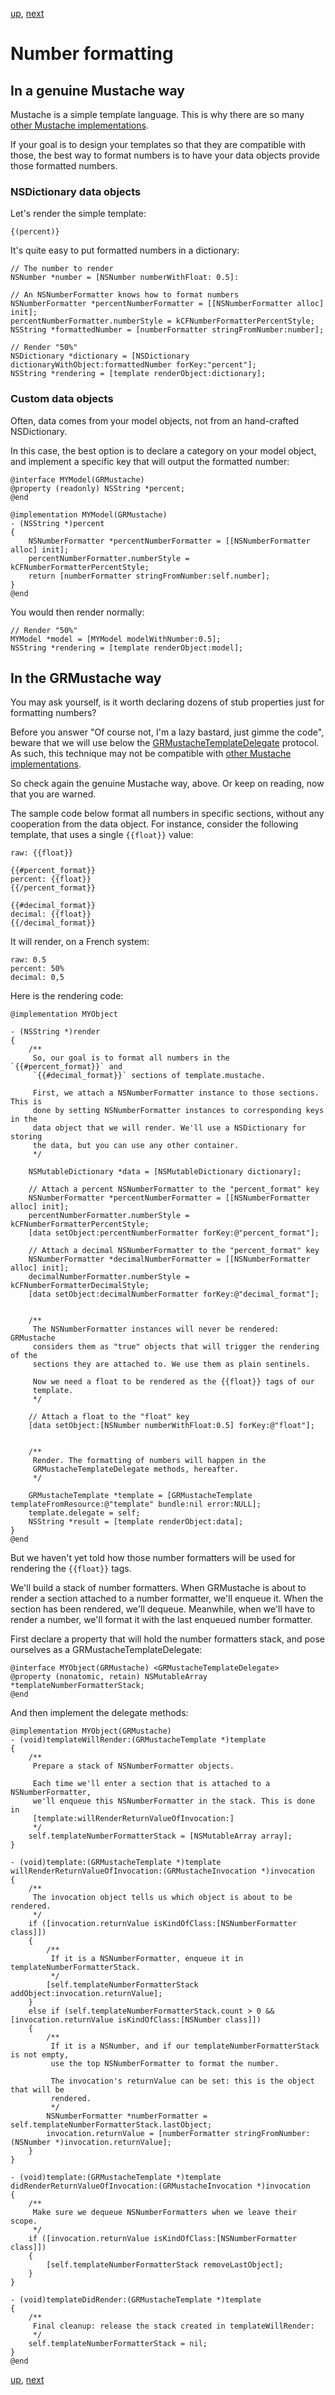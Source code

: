 [up](../sample_code.md), [next](counters.md)

Number formatting
=================

In a genuine Mustache way
-------------------------

Mustache is a simple template language. This is why there are so many [other Mustache implementations](https://github.com/defunkt/mustache/wiki/Other-Mustache-implementations).

If your goal is to design your templates so that they are compatible with those, the best way to format numbers is to have your data objects provide those formatted numbers.

### NSDictionary data objects

Let's render the simple template:

    {(percent)}

It's quite easy to put formatted numbers in a dictionary:

```objc
// The number to render
NSNumber *number = [NSNumber numberWithFloat: 0.5]:

// An NSNumberFormatter knows how to format numbers
NSNumberFormatter *percentNumberFormatter = [[NSNumberFormatter alloc] init];
percentNumberFormatter.numberStyle = kCFNumberFormatterPercentStyle;
NSString *formattedNumber = [numberFormatter stringFromNumber:number];

// Render "50%"
NSDictionary *dictionary = [NSDictionary dictionaryWithObject:formattedNumber forKey:"percent"];
NSString *rendering = [template renderObject:dictionary];
```

### Custom data objects

Often, data comes from your model objects, not from an hand-crafted NSDictionary.

In this case, the best option is to declare a category on your model object, and implement a specific key that will output the formatted number:

```objc
@interface MYModel(GRMustache)
@property (readonly) NSString *percent;
@end

@implementation MYModel(GRMustache)
- (NSString *)percent
{
    NSNumberFormatter *percentNumberFormatter = [[NSNumberFormatter alloc] init];
    percentNumberFormatter.numberStyle = kCFNumberFormatterPercentStyle;
    return [numberFormatter stringFromNumber:self.number];
}
@end
```

You would then render normally:

```objc
// Render "50%"
MYModel *model = [MYModel modelWithNumber:0.5];
NSString *rendering = [template renderObject:model];
```

In the GRMustache way
---------------------

You may ask yourself, is it worth declaring dozens of stub properties just for formatting numbers?

Before you answer "Of course not, I'm a lazy bastard, just gimme the code", beware that we will use below the [GRMustacheTemplateDelegate](delegate.md) protocol. As such, this technique may not be compatible with [other Mustache implementations](https://github.com/defunkt/mustache/wiki/Other-Mustache-implementations).

So check again the genuine Mustache way, above. Or keep on reading, now that you are warned.

The sample code below format all numbers in specific sections, without any cooperation from the data object. For instance, consider the following template, that uses a single `{{float}}` value:

    raw: {{float}}

    {{#percent_format}}
    percent: {{float}}
    {{/percent_format}}

    {{#decimal_format}}
    decimal: {{float}}
    {{/decimal_format}}

It will render, on a French system:

    raw: 0.5
    percent: 50%
    decimal: 0,5

Here is the rendering code:

```objc
@implementation MYObject

- (NSString *)render
{
    /**
     So, our goal is to format all numbers in the `{{#percent_format}}` and
     `{{#decimal_format}}` sections of template.mustache.
     
     First, we attach a NSNumberFormatter instance to those sections. This is
     done by setting NSNumberFormatter instances to corresponding keys in the
     data object that we will render. We'll use a NSDictionary for storing
     the data, but you can use any other container.
     */
    
    NSMutableDictionary *data = [NSMutableDictionary dictionary];
    
    // Attach a percent NSNumberFormatter to the "percent_format" key
    NSNumberFormatter *percentNumberFormatter = [[NSNumberFormatter alloc] init];
    percentNumberFormatter.numberStyle = kCFNumberFormatterPercentStyle;
    [data setObject:percentNumberFormatter forKey:@"percent_format"];
    
    // Attach a decimal NSNumberFormatter to the "percent_format" key
    NSNumberFormatter *decimalNumberFormatter = [[NSNumberFormatter alloc] init];
    decimalNumberFormatter.numberStyle = kCFNumberFormatterDecimalStyle;
    [data setObject:decimalNumberFormatter forKey:@"decimal_format"];
    
    
    /**
     The NSNumberFormatter instances will never be rendered: GRMustache
     considers them as "true" objects that will trigger the rendering of the
     sections they are attached to. We use them as plain sentinels.
     
     Now we need a float to be rendered as the {{float}} tags of our
     template.
     */
    
    // Attach a float to the "float" key
    [data setObject:[NSNumber numberWithFloat:0.5] forKey:@"float"];
    
    
    /**
     Render. The formatting of numbers will happen in the
     GRMustacheTemplateDelegate methods, hereafter.
     */
    
    GRMustacheTemplate *template = [GRMustacheTemplate templateFromResource:@"template" bundle:nil error:NULL];
    template.delegate = self;
    NSString *result = [template renderObject:data];
}
@end
```

But we haven't yet told how those number formatters will be used for rendering the `{{float}}` tags.

We'll build a stack of number formatters. When GRMustache is about to render a section attached to a number formatter, we'll enqueue it. When the section has been rendered, we'll dequeue. Meanwhile, when we'll have to render a number, we'll format it with the last enqueued number formatter.

First declare a property that will hold the number formatters stack, and pose ourselves as a GRMustacheTemplateDelegate:

```objc
@interface MYObject(GRMustache) <GRMustacheTemplateDelegate>
@property (nonatomic, retain) NSMutableArray *templateNumberFormatterStack;
@end
```

And then implement the delegate methods:

```objc
@implementation MYObject(GRMustache)
- (void)templateWillRender:(GRMustacheTemplate *)template
{
    /**
     Prepare a stack of NSNumberFormatter objects.
     
     Each time we'll enter a section that is attached to a NSNumberFormatter,
     we'll enqueue this NSNumberFormatter in the stack. This is done in
     [template:willRenderReturnValueOfInvocation:]
     */
    self.templateNumberFormatterStack = [NSMutableArray array];
}

- (void)template:(GRMustacheTemplate *)template willRenderReturnValueOfInvocation:(GRMustacheInvocation *)invocation
{
    /**
     The invocation object tells us which object is about to be rendered.
     */
    if ([invocation.returnValue isKindOfClass:[NSNumberFormatter class]])
    {
        /**
         If it is a NSNumberFormatter, enqueue it in templateNumberFormatterStack.
         */
        [self.templateNumberFormatterStack addObject:invocation.returnValue];
    }
    else if (self.templateNumberFormatterStack.count > 0 && [invocation.returnValue isKindOfClass:[NSNumber class]])
    {
        /**
         If it is a NSNumber, and if our templateNumberFormatterStack is not empty,
         use the top NSNumberFormatter to format the number.
         
         The invocation's returnValue can be set: this is the object that will be
         rendered.
         */
        NSNumberFormatter *numberFormatter = self.templateNumberFormatterStack.lastObject;
        invocation.returnValue = [numberFormatter stringFromNumber:(NSNumber *)invocation.returnValue];
    }
}

- (void)template:(GRMustacheTemplate *)template didRenderReturnValueOfInvocation:(GRMustacheInvocation *)invocation
{
    /**
     Make sure we dequeue NSNumberFormatters when we leave their scope.
     */
    if ([invocation.returnValue isKindOfClass:[NSNumberFormatter class]])
    {
        [self.templateNumberFormatterStack removeLastObject];
    }
}

- (void)templateDidRender:(GRMustacheTemplate *)template
{
    /**
     Final cleanup: release the stack created in templateWillRender:
     */
    self.templateNumberFormatterStack = nil;
}
@end
```

[up](../sample_code.md), [next](counters.md)
